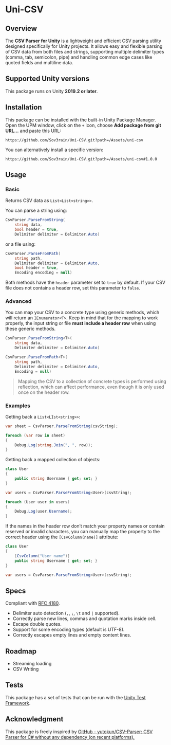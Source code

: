 # Uni-CSV

## Overview

The **CSV Parser for Unity** is a lightweight and efficient CSV parsing utility designed specifically for Unity projects. It allows easy and flexible parsing of CSV data from both files and strings, supporting multiple delimiter types (comma, tab, semicolon, pipe) and handling common edge cases like quoted fields and multiline data.

## Supported Unity versions

This package runs on Unity **2019.2 or later**.

## Installation

This package can be installed with the built-in Unity Package Manager. Open the UPM window, click on the `+` icon, choose **Add package from git URL...** and paste this URL:

```
https://github.com/Sov3rain/Uni-CSV.git?path=/Assets/uni-csv
```

You can alternatively install a specific version:

```
https://github.com/Sov3rain/Uni-CSV.git?path=/Assets/uni-csv#1.0.0
```

## Usage

### Basic

Returns CSV data as `List<List<string>>`.

You can parse a string using:

```c#
CsvParser.ParseFromString(
    string data, 
    bool header = true, 
    Delimiter delimiter = Delimiter.Auto)
```

or a file using:

```c#
CsvParser.ParseFromPath(
    string path,
    Delimiter delimiter = Delimiter.Auto,
    bool header = true,
    Encoding encoding = null)
```

Both methods have the `header` parameter set to `true` by default. If your CSV file does not contains a header row, set this parameter to `false`.

### Advanced

You can map your CSV to a concrete type using generic methods, which will return an `IEnumerator<T>`. Keep in mind that for the mapping to work properly, the input string or file **must include a header row** when using these generic methods.

```c#
CsvParser.ParseFromString<T>(
    string data,
    Delimiter delimiter = Delimiter.Auto)
```

```c#
CsvParser.ParseFromPath<T>(
    string path,
    Delimiter delimiter = Delimiter.Auto,
    Encoding = null)
```

> Mapping the CSV to a collection of concrete types is performed using reflection, which can affect performance, even though it is only used once on the header row.

### Examples

Getting back a `List<LIst<string>>`:

```c#
var sheet = CsvParser.ParseFromString(csvString);

foreach (var row in sheet)
{
    Debug.Log(string.Join(", ", row));
}
```

Getting back a mapped collection of objects:

```c#
class User 
{
    public string Username { get; set; }
}

var users = CsvParser.ParseFromString<User>(csvString);

foreach (User user in users)
{
    Debug.Log(user.Username);    
}
```

If the names in the header row don’t match your property names or contain reserved or invalid characters, you can manually map the property to the correct header using the `[CsvColumn(name)]` attribute:

```c#
class User
{
    [CsvColumn("User name")]
    public string Username { get; set; }
}

var users = CsvParser.ParseFromString<User>(csvString);
```

## Specs

Compliant with [RFC 4180](http://www.ietf.org/rfc/rfc4180.txt).

- Delimiter auto detection (`,`, `;`, `\t` and `|` supported).
- Correctly parse new lines, commas and quotation marks inside cell.
- Escape double quotes.
- Support for some encoding types (default is UTF-8).
- Correctly escapes empty lines and empty content lines.

## Roadmap

- Streaming loading
- CSV Writing

## Tests

This package has a set of tests that can be run with the [Unity Test Framework](https://docs.unity3d.com/Packages/com.unity.test-framework@1.4/manual/index.html).

## Acknowledgment

This package is freely inspired by [GitHub - yutokun/CSV-Parser: CSV Parser for C# without any dependency (on recent platforms).](https://github.com/yutokun/CSV-Parser)
